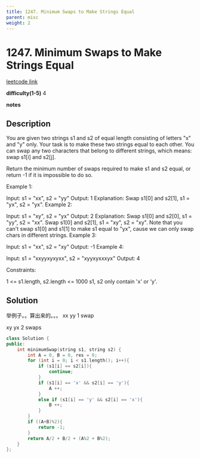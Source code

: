 ```yaml
---
title: 1247. Minimum Swaps to Make Strings Equal
parent: misc
weight: 2
---
```

# 1247. Minimum Swaps to Make Strings Equal
[leetcode link](https://leetcode.com/problems/minimum-swaps-to-make-strings-equal/)

**difficulty(1-5)** 
4

**notes** 


## Description
You are given two strings s1 and s2 of equal length consisting of letters "x" and "y" only. Your task is to make these two strings equal to each other. You can swap any two characters that belong to different strings, which means: swap s1[i] and s2[j].

Return the minimum number of swaps required to make s1 and s2 equal, or return -1 if it is impossible to do so.

 

Example 1:

Input: s1 = "xx", s2 = "yy"
Output: 1
Explanation: 
Swap s1[0] and s2[1], s1 = "yx", s2 = "yx".
Example 2: 

Input: s1 = "xy", s2 = "yx"
Output: 2
Explanation: 
Swap s1[0] and s2[0], s1 = "yy", s2 = "xx".
Swap s1[0] and s2[1], s1 = "xy", s2 = "xy".
Note that you can't swap s1[0] and s1[1] to make s1 equal to "yx", cause we can only swap chars in different strings.
Example 3:

Input: s1 = "xx", s2 = "xy"
Output: -1
Example 4:

Input: s1 = "xxyyxyxyxx", s2 = "xyyxyxxxyx"
Output: 4
 

Constraints:

1 <= s1.length, s2.length <= 1000
s1, s2 only contain 'x' or 'y'.

## Solution
举例子。。算出来的。。。
xx
yy  1 swap

xy
yx  2 swaps



```c++
class Solution {
public:
    int minimumSwap(string s1, string s2) {
        int A = 0, B = 0, res = 0;
        for (int i = 0; i < s1.length(); i++){
            if (s1[i] == s2[i]){
                continue;
            }            
            if (s1[i] == 'x' && s2[i] == 'y'){
                A ++;
            }
            else if (s1[i] == 'y' && s2[i] == 'x'){
                B ++;
            }
        }
        if ((A+B)%2){
            return -1;
        }
        return A/2 + B/2 + (A%2 + B%2);
    }
};
``` 


